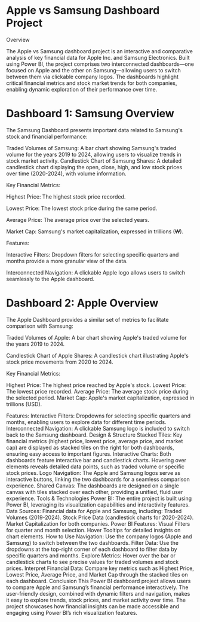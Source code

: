 # Apple vs Samsung Dashboard Project
Overview

The Apple vs Samsung dashboard project is an interactive and comparative analysis of key financial data for Apple Inc. and Samsung Electronics. Built using Power BI, the project comprises two interconnected dashboards—one focused on Apple and the other on Samsung—allowing users to switch between them via clickable company logos. The dashboards highlight critical financial metrics and stock market trends for both companies, enabling dynamic exploration of their performance over time.

# Dashboard 1: Samsung Overview

The Samsung Dashboard presents important data related to Samsung's stock and financial performance:

Traded Volumes of Samsung: A bar chart showing Samsung's traded volume for the years 2019 to 2024, allowing users to visualize trends in stock market activity.
Candlestick Chart of Samsung Shares: A detailed candlestick chart displaying the open, close, high, and low stock prices over time (2020-2024), with volume information.

Key Financial Metrics:

Highest Price: The highest stock price recorded.

Lowest Price: The lowest stock price during the same period.

Average Price: The average price over the selected years.

Market Cap: Samsung's market capitalization, expressed in trillions (₩).

Features:

Interactive Filters: Dropdown filters for selecting specific quarters and months provide a more granular view of the data.

Interconnected Navigation: A clickable Apple logo allows users to switch seamlessly to the Apple dashboard.

# Dashboard 2: Apple Overview

The Apple Dashboard provides a similar set of metrics to facilitate comparison with Samsung:

Traded Volumes of Apple: A bar chart showing Apple's traded volume for the years 2019 to 2024.

Candlestick Chart of Apple Shares: A candlestick chart illustrating Apple's stock price movements from 2020 to 2024.

Key Financial Metrics:

Highest Price: The highest price reached by Apple's stock.
Lowest Price: The lowest price recorded.
Average Price: The average stock price during the selected period.
Market Cap: Apple's market capitalization, expressed in trillions (USD).

Features:
Interactive Filters: Dropdowns for selecting specific quarters and months, enabling users to explore data for different time periods.
Interconnected Navigation: A clickable Samsung logo is included to switch back to the Samsung dashboard.
Design & Structure
Stacked Tiles: Key financial metrics (highest price, lowest price, average price, and market cap) are displayed as stacked tiles on the right for both dashboards, ensuring easy access to important figures.
Interactive Charts: Both dashboards feature interactive bar and candlestick charts. Hovering over elements reveals detailed data points, such as traded volume or specific stock prices.
Logo Navigation: The Apple and Samsung logos serve as interactive buttons, linking the two dashboards for a seamless comparison experience.
Shared Canvas: The dashboards are designed on a single canvas with tiles stacked over each other, providing a unified, fluid user experience.
Tools & Technologies
Power BI: The entire project is built using Power BI, leveraging its visualization capabilities and interactivity features.
Data Sources: Financial data for Apple and Samsung, including:
Traded Volumes (2019-2024).
Stock Price Data (candlestick charts for 2020-2024).
Market Capitalization for both companies.
Power BI Features:
Visual Filters for quarter and month selection.
Hover Tooltips for detailed insights on chart elements.
How to Use
Navigation: Use the company logos (Apple and Samsung) to switch between the two dashboards.
Filter Data: Use the dropdowns at the top-right corner of each dashboard to filter data by specific quarters and months.
Explore Metrics: Hover over the bar or candlestick charts to see precise values for traded volumes and stock prices.
Interpret Financial Data: Compare key metrics such as Highest Price, Lowest Price, Average Price, and Market Cap through the stacked tiles on each dashboard.
Conclusion
This Power BI dashboard project allows users to compare Apple and Samsung’s financial performance interactively. The user-friendly design, combined with dynamic filters and navigation, makes it easy to explore trends, stock prices, and market activity over time. The project showcases how financial insights can be made accessible and engaging using Power BI’s rich visualization features.

